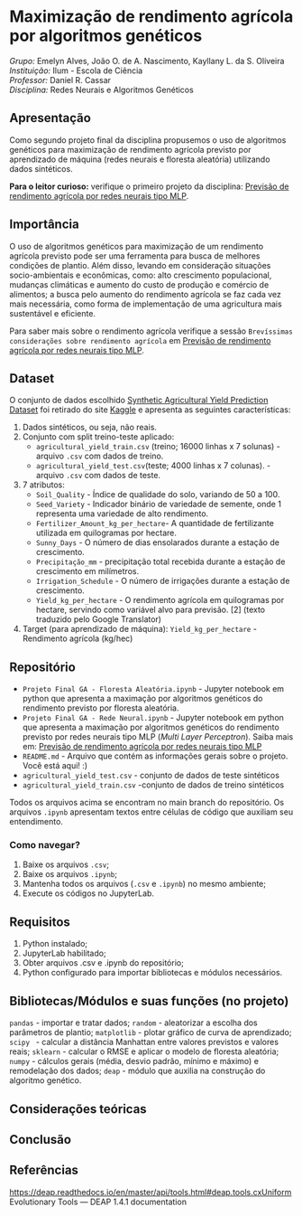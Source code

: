 # Maximização de rendimento agrícola por algoritmos genéticos
*Grupo:* Emelyn Alves, João O. de A. Nascimento, Kayllany L. da S. Oliveira
<br>
*Instituição:* Ilum - Escola de Ciência 
<br>
*Professor:* Daniel R. Cassar
<br>
*Disciplina:* Redes Neurais e Algoritmos Genéticos

## Apresentação 
Como segundo projeto final da disciplina propusemos o uso de algoritmos genéticos para maximização de rendimento agrícola previsto por aprendizado de máquina (redes neurais e floresta aleatória) utilizando dados sintéticos.

**Para o leitor curioso:** verifique o primeiro projeto da disciplina: [Previsão de rendimento agrícola por redes neurais tipo MLP](https://github.com/Joao-otavio04/Projeto_Final_Redes_Neurais/blob/main/README.md). 

## Importância 
O uso de algoritmos genéticos para maximização de um rendimento agrícola previsto pode ser uma ferramenta para busca de melhores condições de plantio. Além disso, levando em consideração situações socio-ambientais e econômicas, como: alto crescimento populacional, mudanças climáticas e aumento do custo de produção e comércio de alimentos; a busca pelo aumento do rendimento agrícola se faz cada vez mais necessária, como forma de implementação de uma agricultura mais sustentável e eficiente. 

Para saber mais sobre o rendimento agrícola verifique a sessão `Brevíssimas considerações sobre rendimento agrícola` em [Previsão de rendimento agrícola por redes neurais tipo MLP](https://github.com/Joao-otavio04/Projeto_Final_Redes_Neurais/blob/main/README.md). 

## Dataset 
O conjunto de dados escolhido [Synthetic Agricultural Yield Prediction Dataset](https://www.kaggle.com/datasets/blueloki/synthetic-agricultural-yield-prediction-dataset/data) foi retirado do site [Kaggle](https://www.kaggle.com/) e apresenta as seguintes características: 

1. Dados sintéticos, ou seja, não reais.
2. Conjunto com split treino-teste aplicado:
   * `agricultural_yield_train.csv` (treino; 16000 linhas x 7 solunas) - arquivo `.csv` com dados de treino. 
   * `agricultural_yield_test.csv`(teste; 4000 linhas x 7 colunas). - arquivo `.csv` com dados de teste. 
3. 7 atributos:
   * `Soil_Quality` - Índice de qualidade do solo, variando de 50 a 100.
   * `Seed_Variety` -  Indicador binário de variedade de semente, onde 1 representa uma variedade de alto rendimento.
   * `Fertilizer_Amount_kg_per_hectare`- A quantidade de fertilizante utilizada em quilogramas por hectare.
   * `Sunny_Days` - O número de dias ensolarados durante a estação de crescimento.
   * `Precipitação_mm` - precipitação total recebida durante a estação de crescimento em milímetros.
   * `Irrigation_Schedule` - O número de irrigações durante a estação de crescimento.
   * `Yield_kg_per_hectare` - O rendimento agrícola em quilogramas por hectare, servindo como variável alvo para previsão. [2] (texto traduzido pelo Google Translator)
4. Target (para aprendizado de máquina): `Yield_kg_per_hectare` - Rendimento agrícola (kg/hec)
   
## Repositório 
* `Projeto Final GA - Floresta Aleatória.ipynb` - Jupyter notebook em python que apresenta a maximação por algoritmos genéticos do rendimento previsto por floresta aleatória.
* `Projeto Final GA - Rede Neural.ipynb` - Jupyter notebook em python que apresenta a maximação por algoritmos genéticos do rendimento previsto por redes neurais tipo MLP (_Multi Layer Perceptron_). Saiba mais em: [Previsão de rendimento agrícola por redes neurais tipo MLP](https://github.com/Joao-otavio04/Projeto_Final_Redes_Neurais/blob/main/README.md)
* `README.md` - Arquivo que contém as informações gerais sobre o projeto. Você está aqui! :)
* `agricultural_yield_test.csv` - conjunto de dados de teste sintéticos
* `agricultural_yield_train.csv` -conjunto de dados de treino sintéticos

Todos os arquivos acima se encontram no main branch do repositório.
Os arquivos `.ipynb` apresentam textos entre células de código que auxiliam seu entendimento. 

### Como navegar?
1. Baixe os arquivos `.csv`;
2. Baixe os arquivos `.ipynb`;
3. Mantenha todos os arquivos (`.csv` e `.ipynb`) no mesmo ambiente; 
4. Execute os códigos no JupyterLab.

## Requisitos 
1. Python instalado;
2. JupyterLab habilitado;
3. Obter arquivos .csv e .ipynb do repositório;
4. Python configurado para importar bibliotecas e módulos necessários.

## Bibliotecas/Módulos e suas funções (no projeto)
`pandas` - importar e tratar dados;
`random` - aleatorizar a escolha dos parâmetros de plantio;
`matplotlib` - plotar gráfico de curva de aprendizado;
`scipy ` - calcular a distância Manhattan entre valores previstos e valores reais;
`sklearn` - calcular o RMSE e aplicar o modelo de floresta aleatória;
`numpy` - cálculos gerais (média, desvio padrão, mínimo e máximo) e remodelação dos dados;
`deap` - módulo que auxilia na construção do algoritmo genético.

## Considerações teóricas 

## Conclusão 

## Referências 
https://deap.readthedocs.io/en/master/api/tools.html#deap.tools.cxUniform
Evolutionary Tools — DEAP 1.4.1 documentation
